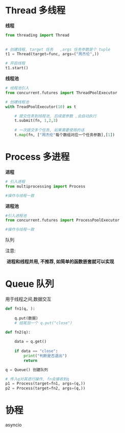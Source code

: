 # Thread 多线程

**线程**

```python
from threading import Thread
    
    
# 创建线程, target 任务   ,args 任务参数是个 tuple
t1 = Thread(target=func, args=("周杰伦",))

# 开启线程
t1.start()
```

**线程池**

```python
# 线程池引入 
from concurrent.futures import ThreadPoolExecutor

# 创建线程池
with TreadPoolExecutor(10) as t

	# 提交任务到线程池, 后续是参数 ,会自动执行
	t.submit(fn, 1,2,3)
    
    # 一次提交多个任务, 如果需要使用的话
    t.map(fn, ["周杰伦"每个数组对应一个任务参数],[1])
```









# Process 多进程

**进程**

```python
# 引入进程 
from multiprocessing import Process

#操作与线程一致
```



**进程池**

```python
#引入进程池 
from concurrent.futures import ProcessPoolExecutor

#操作与线程一致
```



队列

注意: 

​	**进程和线程并用, 不推荐, 如简单的函数嵌套就可以实现**



# Queue 队列

用于线程之间,数据交互



```python
def fn1(q, ):
    
    q.put(数据)
    # 结尾加一个 q.put("close")

def fn2(q):
    
    data = q.get()
    
    if data == "close":
        print("判断是否退出")
    	return 

q = Queue() 创建队列

# 传入q对其进行操作, fn会接收到q 
p1 = Process(target=fn1, args=(q,)) 
p2 = Process(target=fn2, args=(q,)) 

```







# 协程

asyncio


